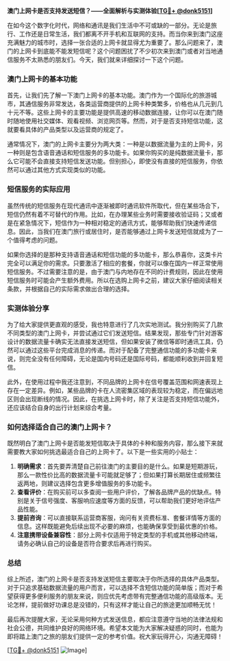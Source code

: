 **澳门上网卡是否支持发送短信？——全面解析与实测体验[[TG💪+ @donk5151](https://t.me/s/donk5151)]**

在如今这个数字化时代，网络和通讯是我们生活中不可或缺的一部分。无论是旅行、工作还是日常生活，我们都离不开手机和互联网的支持。而当你来到澳门这座充满魅力的城市时，选择一张合适的上网卡就显得尤为重要了。那么问题来了，澳门的上网卡到底能不能发短信呢？这个问题困扰了不少初次来到澳门或者对当地通信服务不太熟悉的朋友们。今天，我们就来详细探讨一下这个问题。

### 澳门上网卡的基本功能

首先，让我们先了解一下澳门上网卡的基本功能。澳门作为一个国际化的旅游城市，其通信服务非常发达，各类运营商提供的上网卡种类繁多，价格也从几元到几十元不等。这些上网卡的主要功能是提供高速的移动数据连接，让你可以在澳门随时随地使用社交媒体、观看视频、浏览网页等。然而，对于是否支持短信功能，这就要看具体的产品类型以及运营商的规定了。

通常情况下，澳门的上网卡主要分为两大类：一种是以数据流量为主的上网卡，另一种则是包含语音通话和短信服务的多功能卡。如果你购买的是纯数据流量卡，那么它可能不会直接支持短信发送功能。但别担心，即使没有直接的短信服务，你依然可以通过其他方式实现类似的功能。

### 短信服务的实际应用

虽然传统的短信服务在现代通讯中逐渐被即时通讯软件所取代，但在某些场合下，短信仍然有着不可替代的作用。比如，在办理某些业务时需要接收验证码；又或者是在紧急情况下，短信作为一种相对稳定的通讯方式，能够帮助我们快速传递信息。因此，当我们在澳门旅行或居住时，是否能够通过上网卡发送短信就成为了一个值得考虑的问题。

如果你选择的是那种支持语音通话和短信功能的多功能卡，那么恭喜你，这类卡片完全可以满足你的需求。只要激活了相应的套餐，你就可以像在国内一样正常使用短信服务。不过需要注意的是，由于澳门与内地存在不同的计费规则，因此在使用短信服务时可能会产生额外费用。所以在选购上网卡之前，建议大家仔细阅读相关条款，并根据自己的实际需求做出合理的选择。

### 实测体验分享

为了给大家提供更直观的感受，我也特意进行了几次实地测试。我分别购买了几款不同类型的澳门上网卡，并尝试通过它们发送短信。结果发现，那些专门针对游客设计的数据流量卡确实无法直接发送短信，但如果安装了微信等即时通讯工具，仍然可以通过这些平台完成消息的传递。而对于配备了完整通信功能的多功能卡来说，则完全没有任何障碍，无论是国内号码还是国际号码，都能顺利收到并回复短信。

此外，在使用过程中我还注意到，不同品牌的上网卡在信号覆盖范围和网速表现上存在一定差异。例如，某些品牌的卡在人流密集区域的表现较为稳定，而在偏远地区则会出现断线的情况。因此，在挑选上网卡时，除了关注是否支持短信功能外，还应该结合自身的出行计划来综合考量。

### 如何选择适合自己的澳门上网卡？

既然明白了澳门上网卡是否能发短信取决于具体的卡种和服务内容，那么接下来就需要教大家如何挑选最适合自己的上网卡了。以下是一些实用的小贴士：

1. **明确需求**：首先要弄清楚自己前往澳门的主要目的是什么。如果是短期游玩，那么一款性价比高的数据流量卡可能就足够了；但如果打算长期居住或频繁往返两地，则建议选择包含更多增值服务的多功能卡。
2. **查看评价**：在购买前可以多查阅一些用户评价，了解各品牌产品的优缺点。特别是关于信号强度、客服响应速度等方面的反馈，可以帮助我们更好地评估产品性能。
3. **提前咨询**：可以直接联系运营商客服，询问有关资费标准、套餐详情等方面的信息。这样既能避免后续出现不必要的麻烦，也能确保享受到最优惠的价格。
4. **注意携带设备兼容性**：部分上网卡仅适用于特定类型的手机或其他移动终端，请务必确认自己的设备是否符合要求后再进行购买。

### 总结

综上所述，澳门的上网卡是否支持发送短信主要取决于你所选择的具体产品类型。对于只追求基础数据流量的用户而言，可以选择不含短信功能的简单版；而对于希望获得更多便利服务的朋友来说，则应优先考虑带有完整通信功能的高级版本。无论怎样，提前做好功课总是没错的，只有这样才能让自己的旅途更加顺畅无忧！

最后再次提醒大家，无论采用何种方式发送信息，都应注意遵守当地的法律法规和社会公德，共同维护良好的网络环境。希望本文能为大家解决疑惑的同时，也能为即将踏上澳门之旅的朋友们提供一定的参考价值。祝大家玩得开心，沟通无障碍！

[[TG💪+ @donk5151](https://t.me/s/donk5151) ![Image](https://i.postimg.cc/rwNCRYN7/Snipaste-2025-04-30-17-27-05.png)]